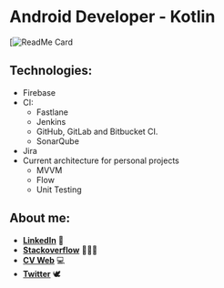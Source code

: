 # Android Developer - Kotlin

[![ReadMe Card](https://github-readme-stats.vercel.app/api?username=davidups&show_icons=true&theme=tokyonight%22%20alt=%22davidups)

## Technologies:

- Firebase
- CI:
  - Fastlane
  - Jenkins
  - GitHub, GitLab and Bitbucket CI.
  - SonarQube
- Jira
- Current architecture for personal projects
  - MVVM
  - Flow
  - Unit Testing

## About me:

- **[LinkedIn](https://www.linkedin.com/in/david-arribas-canalejo-4865aa151/)** 🏢
- **[Stackoverflow](https://stackoverflow.com/users/9198161/david-arribas)** 🕵🏻‍♂️
- **[CV Web](https://davidups.github.io/)** 💻
- **[Twitter](https://twitter.com/davidarribasc96)** 🕊
